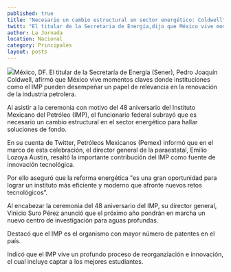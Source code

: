 ```yaml
---
published: true
title: "Necesario un cambio estructural en sector energético: Coldwell"
twitt: "El titular de la Secretaria de Energía,dijo que México vive momentos claves donde instituciones como el IMP pueden desempeñar un papel de relevancia en la renovación de la industria petrolera."
author: La Jornada
location: Nacional
category: Principales
layout: posts
---
```


![](http://i.imgur.com/ujENREbm.jpg)México, DF. El titular de la Secretaría de Energía (Sener), Pedro Joaquín Coldwell, afirmó que México vive momentos claves donde instituciones como el IMP pueden desempeñar un papel de relevancia en la renovación de la industria petrolera.

Al asistir a la ceremonia con motivo del 48 aniversario del Instituto Mexicano del Petróleo (IMP), el funcionario federal subrayó que es necesario un cambio estructural en el sector energético para hallar soluciones de fondo.

En su cuenta de Twitter, Petróleos Mexicanos (Pemex) informó que en el marco de esta celebración, el director general de la paraestatal, Emilio Lozoya Austin, resaltó la importante contribución del IMP como fuente de innovación tecnológica.

Por ello aseguró que la reforma energética "es una gran oportunidad para lograr un instituto más eficiente y moderno que afronte nuevos retos tecnológicos”.

Al encabezar la ceremonia del 48 aniversario del IMP, su director general, Vinicio Suro Pérez anunció que el próximo año pondrán en marcha un nuevo centro de investigación para aguas profundas.

Destacó que el IMP es el organismo con mayor número de patentes en el país.

Indicó que el IMP vive un profundo proceso de reorganziación e innovación, el cual incluye captar a los mejores estudiantes.
